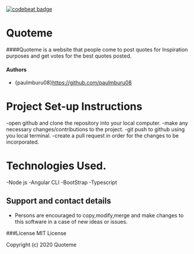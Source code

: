 [![codebeat badge](https://codebeat.co/badges/e1da1a9f-82f2-4d48-8ba0-ebf73d348b8a)](https://codebeat.co/projects/github-com-paulmburu08-angular-week-1-master)

# Quoteme

####Quoteme is a website that people come to post quotes for Inspiration purposes and get votes for the best quotes posted.

#### Authors
- {paulmburu08}https://github.com/paulmburu08

# Project Set-up Instructions
-open github and clone the repository into your local computer.
-make any necessary changes/contributions to the project.
-git push to github using you local terminal.
-create a pull request in order for the changes to be incorporated.

# Technologies Used.
-Node js
-Angular CLI
-BootStrap
-Typescript

## Support and contact details
- Persons are encouraged to copy,modify,merge and make changes to this software in a case of new ideas or issues.

###License
MIT License

Copyright (c) 2020 Quoteme
